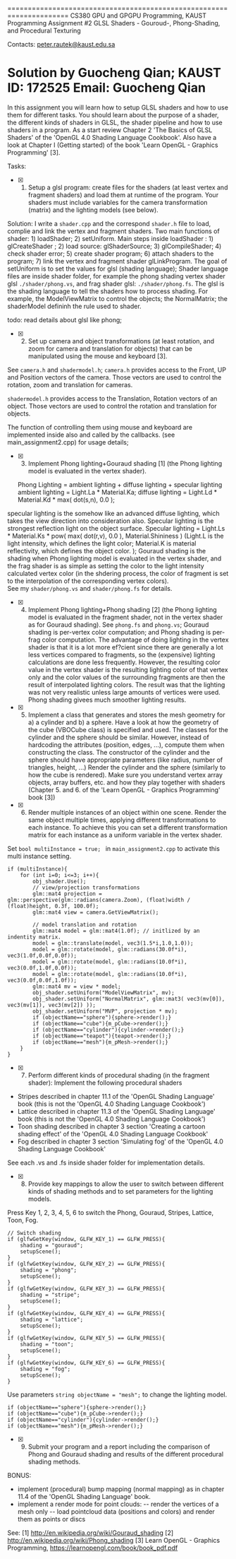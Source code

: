 =====================================================================
CS380 GPU and GPGPU Programming, KAUST
Programming Assignment #2
GLSL Shaders - 
Gouroud-, Phong-Shading, and Procedural Texturing

Contacts: 
peter.rautek@kaust.edu.sa

Solution by Guocheng Qian;
KAUST ID: 172525
Email: Guocheng Qian
=====================================================================

In this assignment you will learn how to setup GLSL shaders and how to use them for different tasks. 
You should learn about the purpose of a shader, the different kinds of shaders in GLSL, the shader pipeline and how to use shaders in a program.
As a start review Chapter 2 'The Basics of GLSL Shaders' of the 'OpenGL 4.0 Shading Language Cookbook'. Also have a look at Chapter I (Getting started) of the book 'Learn OpenGL - Graphics Programming' [3].

Tasks:

-[x] 1. Setup a glsl program: create files for the shaders (at least vertex and fragment shaders) and load them at runtime of the program. 
Your shaders must include variables for the camera transformation (matrix) and the lighting models (see below).
    
Solution: 
I write a `shader.cpp` and the correspond `shader.h` file to load, complie and link the vertex and fragment shaders. Two main functions of shader: 1) loadShader; 2) setUniform. 
Main steps inside loadShader : 1) glCreateShader ; 2) load source: glShaderSource; 3) glCompileShader; 4) check shader error; 5) create shader program; 6) attach shaders to the program; 7) link the vertex and fragment shader glLinkProgram. 
The goal of  setUniform is to set the values for glsl (shading language); 
Shader language files are inside shader folder, for example the phong shading vertex shader glsl `./shader/phong.vs`, and frag shader glsl: `./shader/phong.fs`. The glsl is the shading language to tell the shaders how to process shading.  For example,  the ModelViewMatrix to control the objects; the NormalMatrix; the shaderModel defininh the rule used to shader.

todo: read details about glsl like phong;  

-[x] 2. Set up camera and object transformations (at least rotation, and zoom for camera and translation for objects) that can be manipulated using the mouse and keyboard [3].
    
See `camera.h` and `shadermodel.h`;
`camera.h` provides access to the Front, UP and Position vectors of the camera. Those vectors are used to control the rotation, zoom and translation for cameras.

`shadermodel.h` provides access to the Translation, Rotation vectors of an object. Those vectors are used to control the rotation and translation for objects.

The function of controlling them using mouse and keyboard are implemented inside also and called by the callbacks. (see main_assignment2.cpp) for usage details;

-[x] 3. Implement Phong lighting+Gouraud shading [1] (the Phong lighting model is evaluated in the vertex shader).
    
    
    Phong Lighting = ambient lighting + diffuse lighting + specular lighting
    ambient lighting = Light.La * Material.Ka;
    diffuse lighting = Light.Ld * Material.Kd * max( dot(s,n), 0.0 );
    
specular lighting is the somehow like an advanced diffuse lighting, which takes the view direction into consideration also. Specular lighting is the strongest reflection light on the object surface. Specular lighting =  Light.Ls * Material.Ks * pow( max( dot(r,v), 0.0 ), Material.Shininess ) 
(Light.L is the light intensity, which defines the light color; Material.K is material reflectivity, which defines the object color. ); 
Gouraud shading is the shading when Phong lighting model is evaluated in the vertex shader, and the frag shader is as simple as setting the color to the light intensity calculated vertex color (in the shdering process, the color of fragment is set to the interpolation of the corresponding vertex colors).  
See my `shader/phong.vs` and `shader/phong.fs` for details. 

-[x] 4. Implement Phong lighting+Phong shading [2] (the Phong lighting model is evaluated in the fragment shader, not in the vertex shader as for Gouraud shading).
    See `phong.fs` and `phong.vs`;
    Gouraud shading is per-vertex color computation; and Phong shading is per-frag color computation.   The advantage of doing lighting in the vertex shader is that it is a lot more ef?cient since there are generally a lot less vertices compared to fragments, so the (expensive) lighting calculations are done less frequently. However, the resulting color value in the vertex shader is the resulting lighting color of that vertex only and the color values of the surrounding fragments are then the result of interpolated lighting colors. The result was that the lighting was not very realistic unless large amounts of vertices were used. Phong shading givees much smoother lighting results. 
    
-[x] 5. Implement a class that generates and stores the mesh geometry for a) a cylinder and b) a sphere.
Have a look at how the geometry of the cube (VBOCube class) is specified and used. 
The classes for the cylinder and the sphere should be similar. However, instead of hardcoding the attributes (position, edges, ...), compute them when constructing the class.
The constructor of the cylinder and the sphere should have appropriate parameters (like radius, number of triangles, height, ...)
Render the cylinder and the sphere (similarly to how the cube is rendered). Make sure you understand vertex array objects, array buffers, etc. and how they play together with shaders (Chapter 5. and 6. of the 'Learn OpenGL - Graphics Programming' book [3])


-[x] 6. Render multiple instances of an object within one scene. Render the same object multiple times, applying different transformations to each instance.
To achieve this you can set a different transformation matrix for each instance as a uniform variable in the vertex shader.

Set `bool multiInstance = true; ` in `main_assignment2.cpp` to activate this multi instance setting. 

    if (multiInstance){
        for (int i=0; i<=3; i++){
            obj_shader.Use();
            // view/projection transformations
            glm::mat4 projection = glm::perspective(glm::radians(camera.Zoom), (float)width / (float)height, 0.3f, 100.0f);
            glm::mat4 view = camera.GetViewMatrix();

            // model translation and rotation
            glm::mat4 model = glm::mat4(1.0f); // initlized by an indentity matrix.
            model = glm::translate(model, vec3(1.5*i,1.0,1.0));
            model = glm::rotate(model, glm::radians(30.0f*i), vec3(1.0f,0.0f,0.0f));
            model = glm::rotate(model, glm::radians(10.0f*i), vec3(0.0f,1.0f,0.0f));
            model = glm::rotate(model, glm::radians(10.0f*i), vec3(0.0f,0.0f,1.0f));
            glm::mat4 mv = view * model;
            obj_shader.setUniform("ModelViewMatrix", mv);
            obj_shader.setUniform("NormalMatrix", glm::mat3( vec3(mv[0]), vec3(mv[1]), vec3(mv[2]) ));
            obj_shader.setUniform("MVP", projection * mv);
            if (objectName=="sphere"){sphere->render();}
            if (objectName=="cube"){m_pCube->render();}
            if (objectName=="cylinder"){cylinder->render();}
            if (objectName=="teapot"){teapot->render();}
            if (objectName=="mesh"){m_pMesh->render();}
        }
    }
    
-[x] 7. Perform different kinds of procedural shading (in the fragment shader):
Implement the following procedural shaders 
- Stripes described in chapter 11.1 of the 'OpenGL Shading Language' book (this is not the 'OpenGL 4.0 Shading Language Cookbook')
- Lattice described in chapter 11.3 of the 'OpenGL Shading Language' book (this is not the 'OpenGL 4.0 Shading Language Cookbook')
- Toon shading described in chapter 3 section 'Creating a cartoon shading effect' of the 'OpenGL 4.0 Shading Language Cookbook'
- Fog described in chapter 3 section 'Simulating fog' of the 'OpenGL 4.0 Shading Language Cookbook'

See each .vs and .fs inside shader folder for implementation details.

- [x] 8. Provide key mappings to allow the user to switch between different kinds of shading methods and to set parameters for the lighting models.


Press Key 1, 2, 3, 4, 5, 6 to switch the Phong, Gouraud, Stripes, Lattice, Toon, Fog.

    // Switch shading
    if (glfwGetKey(window, GLFW_KEY_1) == GLFW_PRESS){
        shading = "gouraud";
        setupScene();
    }
    if (glfwGetKey(window, GLFW_KEY_2) == GLFW_PRESS){
        shading = "phong";
        setupScene();
    }
    if (glfwGetKey(window, GLFW_KEY_3) == GLFW_PRESS){
        shading = "stripe";
        setupScene();
    }
    if (glfwGetKey(window, GLFW_KEY_4) == GLFW_PRESS){
        shading = "lattice";
        setupScene();
    }
    if (glfwGetKey(window, GLFW_KEY_5) == GLFW_PRESS){
        shading = "toon";
        setupScene();
    }
    if (glfwGetKey(window, GLFW_KEY_6) == GLFW_PRESS){
        shading = "fog";
        setupScene();
    }



Use parameters `string objectName = "mesh";` to change the lighting model.  

    if (objectName=="sphere"){sphere->render();}
    if (objectName=="cube"){m_pCube->render();}
    if (objectName=="cylinder"){cylinder->render();}
    if (objectName=="mesh"){m_pMesh->render();}


-[x] 9. Submit your program and a report including the comparison of Phong and Gouraud shading and results of the different procedural shading methods.

BONUS: 
- implement (procedural) bump mapping (normal mapping) as in chapter 11.4 of the 'OpenGL Shading Language' book.
- implement a render mode for point clouds: 
-- render the vertices of a mesh only
-- load pointcloud data (positions and colors) and render them as points or discs


See:
[1] http://en.wikipedia.org/wiki/Gouraud_shading
[2] http://en.wikipedia.org/wiki/Phong_shading
[3] Learn OpenGL - Graphics Programming, https://learnopengl.com/book/book_pdf.pdf